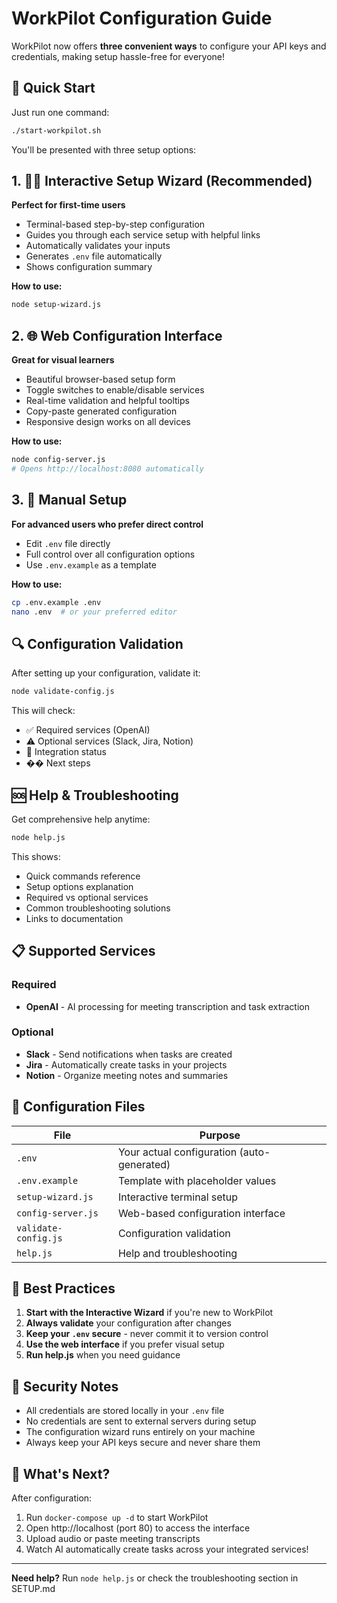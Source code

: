 # WorkPilot Configuration Guide

WorkPilot now offers **three convenient ways** to configure your API keys and credentials, making setup hassle-free for everyone!

## 🚀 Quick Start

Just run one command:
```bash
./start-workpilot.sh
```

You'll be presented with three setup options:

## 1. 🧙‍♂️ Interactive Setup Wizard (Recommended)

**Perfect for first-time users**

- Terminal-based step-by-step configuration
- Guides you through each service setup with helpful links
- Automatically validates your inputs
- Generates `.env` file automatically
- Shows configuration summary

**How to use:**
```bash
node setup-wizard.js
```

## 2. 🌐 Web Configuration Interface

**Great for visual learners**

- Beautiful browser-based setup form
- Toggle switches to enable/disable services
- Real-time validation and helpful tooltips
- Copy-paste generated configuration
- Responsive design works on all devices

**How to use:**
```bash
node config-server.js
# Opens http://localhost:8080 automatically
```

## 3. 📝 Manual Setup

**For advanced users who prefer direct control**

- Edit `.env` file directly
- Full control over all configuration options
- Use `.env.example` as a template

**How to use:**
```bash
cp .env.example .env
nano .env  # or your preferred editor
```

## 🔍 Configuration Validation

After setting up your configuration, validate it:

```bash
node validate-config.js
```

This will check:
- ✅ Required services (OpenAI)
- ⚠️ Optional services (Slack, Jira, Notion)
- 🔗 Integration status
- �� Next steps

## 🆘 Help & Troubleshooting

Get comprehensive help anytime:

```bash
node help.js
```

This shows:
- Quick commands reference
- Setup options explanation
- Required vs optional services
- Common troubleshooting solutions
- Links to documentation

## 📋 Supported Services

### Required
- **OpenAI** - AI processing for meeting transcription and task extraction

### Optional
- **Slack** - Send notifications when tasks are created
- **Jira** - Automatically create tasks in your projects
- **Notion** - Organize meeting notes and summaries

## 🔧 Configuration Files

| File | Purpose |
|------|---------|
| `.env` | Your actual configuration (auto-generated) |
| `.env.example` | Template with placeholder values |
| `setup-wizard.js` | Interactive terminal setup |
| `config-server.js` | Web-based configuration interface |
| `validate-config.js` | Configuration validation |
| `help.js` | Help and troubleshooting |

## 🎯 Best Practices

1. **Start with the Interactive Wizard** if you're new to WorkPilot
2. **Always validate** your configuration after changes
3. **Keep your `.env` secure** - never commit it to version control
4. **Use the web interface** if you prefer visual setup
5. **Run help.js** when you need guidance

## 🔐 Security Notes

- All credentials are stored locally in your `.env` file
- No credentials are sent to external servers during setup
- The configuration wizard runs entirely on your machine
- Always keep your API keys secure and never share them

## 🚀 What's Next?

After configuration:
1. Run `docker-compose up -d` to start WorkPilot
2. Open http://localhost (port 80) to access the interface
3. Upload audio or paste meeting transcripts
4. Watch AI automatically create tasks across your integrated services!

---

**Need help?** Run `node help.js` or check the troubleshooting section in SETUP.md
